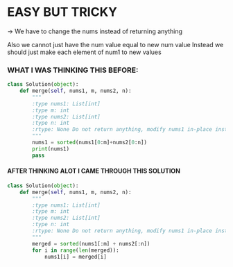 # EASY BUT TRICKY
-> We have to change the nums instead of returning anything 

Also we cannot just have the num value equal to new num value
Instead we should just make each element of num1 to new values


### WHAT I WAS THINKING THIS BEFORE:
```PYTHON
class Solution(object):
    def merge(self, nums1, m, nums2, n):
        """
        :type nums1: List[int]
        :type m: int
        :type nums2: List[int]
        :type n: int
        :rtype: None Do not return anything, modify nums1 in-place instead.
        """
        nums1 = sorted(nums1[0:m]+nums2[0:n])
        print(nums1)
        pass
```

#### AFTER THINKING ALOT I CAME THROUGH THIS SOLUTION

```python
class Solution(object):
    def merge(self, nums1, m, nums2, n):
        """
        :type nums1: List[int]
        :type m: int
        :type nums2: List[int]
        :type n: int
        :rtype: None Do not return anything, modify nums1 in-place instead.
        """
        merged = sorted(nums1[:m] + nums2[:n])
        for i in range(len(merged)):
            nums1[i] = merged[i]
```
